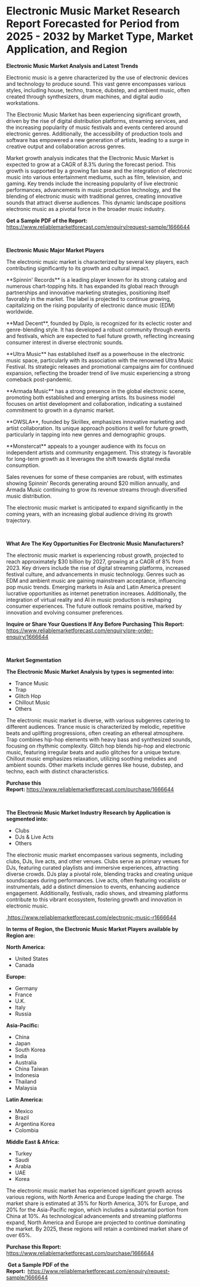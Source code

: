 <p><h1>Electronic Music Market Research Report Forecasted for Period from 2025 -  2032 by Market Type, Market Application, and Region</h1></p><p><strong>Electronic Music Market Analysis and Latest Trends</strong></p>
<p><p>Electronic music is a genre characterized by the use of electronic devices and technology to produce sound. This vast genre encompasses various styles, including house, techno, trance, dubstep, and ambient music, often created through synthesizers, drum machines, and digital audio workstations. </p><p>The Electronic Music Market has been experiencing significant growth, driven by the rise of digital distribution platforms, streaming services, and the increasing popularity of music festivals and events centered around electronic genres. Additionally, the accessibility of production tools and software has empowered a new generation of artists, leading to a surge in creative output and collaboration across genres.</p><p>Market growth analysis indicates that the Electronic Music Market is expected to grow at a CAGR of 8.3% during the forecast period. This growth is supported by a growing fan base and the integration of electronic music into various entertainment mediums, such as film, television, and gaming. Key trends include the increasing popularity of live electronic performances, advancements in music production technology, and the blending of electronic music with traditional genres, creating innovative sounds that attract diverse audiences. This dynamic landscape positions electronic music as a pivotal force in the broader music industry.</p></p>
<p><strong>Get a Sample PDF of the Report:&nbsp;</strong> <a href="https://www.reliablemarketforecast.com/enquiry/request-sample/1666644?utm_campaign=3036&utm_medium=2&utm_source=Github&utm_content=ia&utm_term=16042025&utm_id=electronic-music">https://www.reliablemarketforecast.com/enquiry/request-sample/1666644</a></p>
<p>&nbsp;</p>
<p><strong>Electronic Music Major Market Players</strong></p>
<p><p>The electronic music market is characterized by several key players, each contributing significantly to its growth and cultural impact. </p><p>**Spinnin' Records** is a leading player known for its strong catalog and numerous chart-topping hits. It has expanded its global reach through partnerships and innovative marketing strategies, positioning itself favorably in the market. The label is projected to continue growing, capitalizing on the rising popularity of electronic dance music (EDM) worldwide.</p><p>**Mad Decent**, founded by Diplo, is recognized for its eclectic roster and genre-blending style. It has developed a robust community through events and festivals, which are expected to fuel future growth, reflecting increasing consumer interest in diverse electronic sounds.</p><p>**Ultra Music** has established itself as a powerhouse in the electronic music space, particularly with its association with the renowned Ultra Music Festival. Its strategic releases and promotional campaigns aim for continued expansion, reflecting the broader trend of live music experiencing a strong comeback post-pandemic.</p><p>**Armada Music** has a strong presence in the global electronic scene, promoting both established and emerging artists. Its business model focuses on artist development and collaboration, indicating a sustained commitment to growth in a dynamic market.</p><p>**OWSLA**, founded by Skrillex, emphasizes innovative marketing and artist collaboration. Its unique approach positions it well for future growth, particularly in tapping into new genres and demographic groups.</p><p>**Monstercat** appeals to a younger audience with its focus on independent artists and community engagement. This strategy is favorable for long-term growth as it leverages the shift towards digital media consumption.</p><p>Sales revenues for some of these companies are robust, with estimates showing Spinnin' Records generating around $20 million annually, and Armada Music continuing to grow its revenue streams through diversified music distribution.</p><p>The electronic music market is anticipated to expand significantly in the coming years, with an increasing global audience driving its growth trajectory.</p></p>
<p>&nbsp;</p>
<p><strong>What Are The Key Opportunities For Electronic Music Manufacturers?</strong></p>
<p><p>The electronic music market is experiencing robust growth, projected to reach approximately $30 billion by 2027, growing at a CAGR of 8% from 2023. Key drivers include the rise of digital streaming platforms, increased festival culture, and advancements in music technology. Genres such as EDM and ambient music are gaining mainstream acceptance, influencing pop music trends. Emerging markets in Asia and Latin America present lucrative opportunities as internet penetration increases. Additionally, the integration of virtual reality and AI in music production is reshaping consumer experiences. The future outlook remains positive, marked by innovation and evolving consumer preferences.</p></p>
<p><strong>Inquire or Share Your Questions If Any Before Purchasing This Report:</strong> <a href="https://www.reliablemarketforecast.com/enquiry/pre-order-enquiry/1666644?utm_campaign=3036&utm_medium=2&utm_source=Github&utm_content=ia&utm_term=16042025&utm_id=electronic-music">https://www.reliablemarketforecast.com/enquiry/pre-order-enquiry/1666644</a></p>
<p>&nbsp;</p>
<p><strong>Market Segmentation</strong></p>
<p><strong>The Electronic Music Market Analysis by types is segmented into:</strong></p>
<p><ul><li>Trance Music</li><li>Trap</li><li>Glitch Hop</li><li>Chillout Music</li><li>Others</li></ul></p>
<p><p>The electronic music market is diverse, with various subgenres catering to different audiences. Trance music is characterized by melodic, repetitive beats and uplifting progressions, often creating an ethereal atmosphere. Trap combines hip-hop elements with heavy bass and synthesized sounds, focusing on rhythmic complexity. Glitch hop blends hip-hop and electronic music, featuring irregular beats and audio glitches for a unique texture. Chillout music emphasizes relaxation, utilizing soothing melodies and ambient sounds. Other markets include genres like house, dubstep, and techno, each with distinct characteristics.</p></p>
<p><strong>Purchase this Report:&nbsp;</strong><a href="https://www.reliablemarketforecast.com/purchase/1666644?utm_campaign=3036&utm_medium=2&utm_source=Github&utm_content=ia&utm_term=16042025&utm_id=electronic-music">https://www.reliablemarketforecast.com/purchase/1666644</a></p>
<p>&nbsp;</p>
<p><strong>The Electronic Music Market Industry Research by Application is segmented into:</strong></p>
<p><ul><li>Clubs</li><li>DJs & Live Acts</li><li>Others</li></ul></p>
<p><p>The electronic music market encompasses various segments, including clubs, DJs, live acts, and other venues. Clubs serve as primary venues for DJs, featuring curated playlists and immersive experiences, attracting diverse crowds. DJs play a pivotal role, blending tracks and creating unique soundscapes during performances. Live acts, often featuring vocalists or instrumentals, add a distinct dimension to events, enhancing audience engagement. Additionally, festivals, radio shows, and streaming platforms contribute to this vibrant ecosystem, fostering growth and innovation in electronic music.</p></p>
<p><a href="https://www.reliablemarketforecast.com/electronic-music-r1666644?utm_campaign=3036&utm_medium=2&utm_source=Github&utm_content=ia&utm_term=16042025&utm_id=electronic-music">&nbsp;https://www.reliablemarketforecast.com/electronic-music-r1666644</a></p>
<p><strong>In terms of Region, the Electronic Music Market Players available by Region are:</strong></p>
<p>
    <p> <strong> North America: </strong>
        <ul>
            <li>United States</li>
            <li>Canada</li>
        </ul>
        </p> 
    <p> <strong> Europe: </strong>
        <ul>
            <li>Germany</li>
            <li>France</li>
            <li>U.K.</li>
            <li>Italy</li>
            <li>Russia</li>
        </ul>
        </p> 
    <p> <strong> Asia-Pacific: </strong>
        <ul>
            <li>China</li>
            <li>Japan</li>
            <li>South Korea</li>
            <li>India</li>
            <li>Australia</li>
            <li>China Taiwan</li>
            <li>Indonesia</li>
            <li>Thailand</li>
            <li>Malaysia</li>
        </ul>
        </p> 
    <p> <strong> Latin America: </strong>
        <ul>
            <li>Mexico</li>
            <li>Brazil</li>
            <li>Argentina Korea</li>
            <li>Colombia</li>
        </ul>
        </p> 
    <p> <strong> Middle East & Africa: </strong>
        <ul>
            <li>Turkey</li>
            <li>Saudi</li>
            <li>Arabia</li>
            <li>UAE</li>
            <li>Korea</li>
        </ul>
    </p>
    </p>
<p><p>The electronic music market has experienced significant growth across various regions, with North America and Europe leading the charge. The market share is estimated at 35% for North America, 30% for Europe, and 20% for the Asia-Pacific region, which includes a substantial portion from China at 10%. As technological advancements and streaming platforms expand, North America and Europe are projected to continue dominating the market. By 2025, these regions will retain a combined market share of over 65%.</p></p>
<p><strong>Purchase this Report: </strong><a href="https://www.reliablemarketforecast.com/purchase/1666644?utm_campaign=3036&utm_medium=2&utm_source=Github&utm_content=ia&utm_term=16042025&utm_id=electronic-music">https://www.reliablemarketforecast.com/purchase/1666644</a></p>
<p>&nbsp;<strong>Get a Sample PDF of the Report:&nbsp;&nbsp;</strong><a href="https://www.reliablemarketforecast.com/enquiry/request-sample/1666644?utm_campaign=3036&utm_medium=2&utm_source=Github&utm_content=ia&utm_term=16042025&utm_id=electronic-music">https://www.reliablemarketforecast.com/enquiry/request-sample/1666644</a></p>
<p><strong></strong></p>
<p><p></p><p></p><p></p></p>